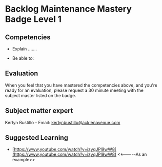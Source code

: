 # Backlog Maintenance Mastery Badge Level 1

## Competencies

 - Explain .......

 - Be able to:


## Evaluation
When you feel that you have mastered the competencies above, and you're ready for an evaluation, please request a 30 minute meeting with the subject master listed on the badge.

## Subject matter expert
Kerlyn Bustillo  - Email: kerlynbustillo@acklenavenue.com

## Suggested Learning

 - [https://www.youtube.com/watch?v=izyqJPl9wW8](https://www.youtube.com/watch?v=izyqJPl9wW8) <<-----As an example>>